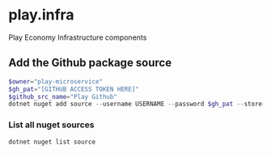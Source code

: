 # play.infra
Play Economy Infrastructure components

## Add the Github package source
```powershell
$owner="play-microservice"
$gh_pat="[GITHUB ACCESS TOKEN HERE]"
$github_src_name="Play Github"
dotnet nuget add source --username USERNAME --password $gh_pat --store-password-in-clear-text --name $github_src_name "https://nuget.pkg.github.com/$owner/index.json"
```
### List all nuget sources
```powershell
dotnet nuget list source
```